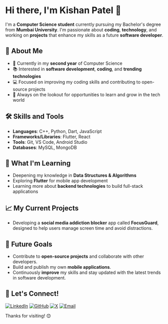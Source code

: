 # Hi there, I'm Kishan Patel 👋

I'm a **Computer Science student** currently pursuing my Bachelor's degree from **Mumbai University**. I'm passionate about **coding**, **technology**, and working on **projects** that enhance my skills as a future **software developer**.

## 🚀 About Me
- 🏫 Currently in my **second year** of Computer Science
- 📚 Interested in **software development**, **coding**, and **trending technologies**
- 💻 Focused on improving my coding skills and contributing to open-source projects
- 🎯 Always on the lookout for opportunities to learn and grow in the tech world

## 🛠️ Skills and Tools
- **Languages**: C++, Python, Dart, JavaScript
- **Frameworks/Libraries**: Flutter, React
- **Tools**: Git, VS Code, Android Studio
- **Databases**: MySQL, MongoDB

## 🌱 What I'm Learning
- Deepening my knowledge in **Data Structures & Algorithms**
- Exploring **Flutter** for mobile app development
- Learning more about **backend technologies** to build full-stack applications

## 📈 My Current Projects
- Developing a **social media addiction blocker** app called **FocusGuard**, designed to help users manage screen time and avoid distractions.

## 🔭 Future Goals
- Contribute to **open-source projects** and collaborate with other developers.
- Build and publish my own **mobile applications**.
- Continuously **improve** my skills and stay updated with the latest trends in software development.

## 🤝 Let's Connect!

[![LinkedIn](https://img.shields.io/badge/LinkedIn-0A66C2?style=for-the-badge&logo=linkedin&logoColor=white)](https://www.linkedin.com/in/xecurekishan) 
[![GitHub](https://img.shields.io/badge/GitHub-181717?style=for-the-badge&logo=github&logoColor=white)](https://github.com/devpKishan) 
[![X](https://img.shields.io/badge/X-000000?style=for-the-badge&logo=x&logoColor=white)](https://x.com/DevpKishan)
[![Email](https://img.shields.io/badge/Email-D14836?style=for-the-badge&logo=gmail&logoColor=white)](mailto:kishanpatel1951@gmail.com)

Thanks for visiting! 😊
